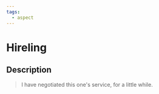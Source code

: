 ```yaml
---
tags:
  - aspect
---
```


# Hireling

## Description

> I have negotiated this one's service, for a little while.